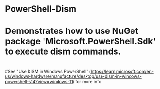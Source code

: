 # PowerShell-Dism
# Demonstrates how to use NuGet package 'Microsoft.PowerShell.Sdk' to execute dism commands. 
#
#See "Use DISM in Windows PowerShell" (https://learn.microsoft.com/en-us/windows-hardware/manufacture/desktop/use-dism-in-windows-powershell-s14?view=windows-11) for more info.

